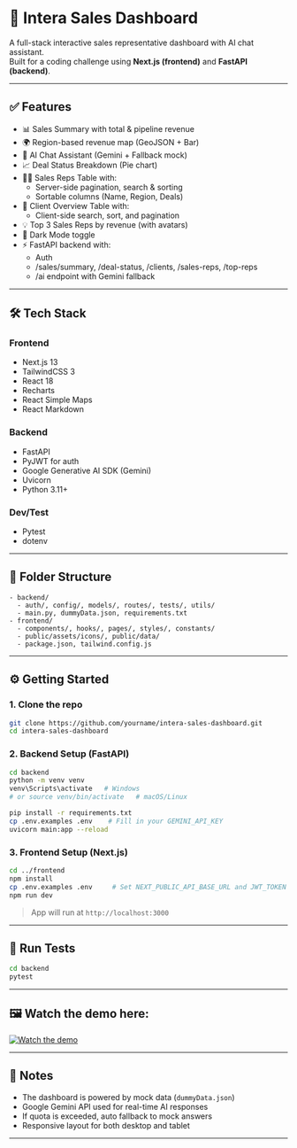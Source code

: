 
# 🧠 Intera Sales Dashboard

A full-stack interactive sales representative dashboard with AI chat assistant.  
Built for a coding challenge using **Next.js (frontend)** and **FastAPI (backend)**.

---

## ✅ Features

- 📊 Sales Summary with total & pipeline revenue
- 🌍 Region-based revenue map (GeoJSON + Bar)
- 🧠 AI Chat Assistant (Gemini + Fallback mock)
- 📈 Deal Status Breakdown (Pie chart)
- 🧑‍💼 Sales Reps Table with:
  - Server-side pagination, search & sorting
  - Sortable columns (Name, Region, Deals)
- 👥 Client Overview Table with:
  - Client-side search, sort, and pagination
- 💡 Top 3 Sales Reps by revenue (with avatars)
- 🌙 Dark Mode toggle
- ⚡ FastAPI backend with:
  - Auth
  - /sales/summary, /deal-status, /clients, /sales-reps, /top-reps
  - /ai endpoint with Gemini fallback

---

## 🛠 Tech Stack

### Frontend
- Next.js 13
- TailwindCSS 3
- React 18
- Recharts
- React Simple Maps
- React Markdown

### Backend
- FastAPI
- PyJWT for auth
- Google Generative AI SDK (Gemini)
- Uvicorn
- Python 3.11+

### Dev/Test
- Pytest
- dotenv

---

## 📁 Folder Structure

```
- backend/
  - auth/, config/, models/, routes/, tests/, utils/
  - main.py, dummyData.json, requirements.txt
- frontend/
  - components/, hooks/, pages/, styles/, constants/
  - public/assets/icons/, public/data/
  - package.json, tailwind.config.js
```

---

## ⚙️ Getting Started

### 1. Clone the repo

```bash
git clone https://github.com/yourname/intera-sales-dashboard.git
cd intera-sales-dashboard
```

### 2. Backend Setup (FastAPI)

```bash
cd backend
python -m venv venv
venv\Scripts\activate   # Windows
# or source venv/bin/activate   # macOS/Linux

pip install -r requirements.txt
cp .env.examples .env    # Fill in your GEMINI_API_KEY
uvicorn main:app --reload
```

### 3. Frontend Setup (Next.js)

```bash
cd ../frontend
npm install
cp .env.examples .env     # Set NEXT_PUBLIC_API_BASE_URL and JWT_TOKEN if needed
npm run dev
```

> App will run at `http://localhost:3000`

---

## 🧪 Run Tests

```bash
cd backend
pytest
```

---

## 🖼️ Watch the demo here:  

[![Watch the demo](https://img.youtube.com/vi/zPUIC7yJP6Y/hqdefault.jpg)](https://www.youtube.com/watch?v=zPUIC7yJP6Y)

---

## 📌 Notes

- The dashboard is powered by mock data (`dummyData.json`)
- Google Gemini API used for real-time AI responses
- If quota is exceeded, auto fallback to mock answers
- Responsive layout for both desktop and tablet

---

